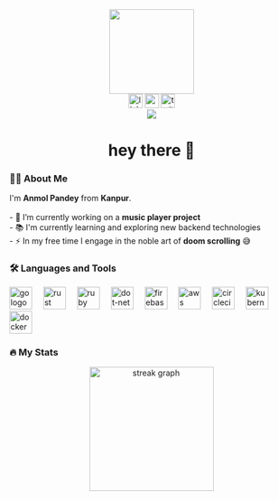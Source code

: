 <div align="center"> <img height="150" src="https://media.giphy.com/media/M9gbBd9nbDrOTu1Mqx/giphy.gif" /> </div>
<div align="center"> <img src="https://img.shields.io/static/v1?message=LinkedIn&logo=linkedin&label=&color=0077B5&logoColor=white&labelColor=&style=for-the-badge" height="25" alt="linkedin logo" /> <img src="https://img.shields.io/static/v1?message=Youtube&logo=youtube&label=&color=FF0000&logoColor=white&labelColor=&style=for-the-badge" height="25" alt="youtube logo" /> <img src="https://img.shields.io/static/v1?message=Twitter&logo=twitter&label=&color=1DA1F2&logoColor=white&labelColor=&style=for-the-badge" height="25" alt="twitter logo" /> </div>
<div align="center"> <img src="https://visitor-badge.laobi.icu/badge?page_id=anmol-psit.anmol-psit&" /> </div>
<h1 align="center">hey there 👋</h1>
<h3 align="left">👨‍💻 About Me</h3>
<p align="left"> I'm <strong>Anmol Pandey</strong> from <strong>Kanpur</strong>.<br><br> - 🔭 I’m currently working on a <strong>music player project</strong><br> - 📚 I'm currently learning and exploring new backend technologies<br> - ⚡ In my free time I engage in the noble art of <strong>doom scrolling</strong> 😅 </p>
<h3 align="left">🛠 Languages and Tools</h3>
<div align="left"> <img src="https://cdn.jsdelivr.net/gh/devicons/devicon/icons/go/go-original-wordmark.svg" height="40" alt="go logo" /> <img width="12" /> <img src="https://cdn.jsdelivr.net/gh/devicons/devicon/icons/rust/rust-original.svg" height="40" alt="rust logo" /> <img width="12" /> <img src="https://cdn.jsdelivr.net/gh/devicons/devicon/icons/ruby/ruby-plain-wordmark.svg" height="40" alt="ruby logo" /> <img width="12" /> <img src="https://cdn.jsdelivr.net/gh/devicons/devicon/icons/dot-net/dot-net-plain-wordmark.svg" height="40" alt="dot-net logo" /> <img width="12" /> <img src="https://cdn.jsdelivr.net/gh/devicons/devicon/icons/firebase/firebase-plain-wordmark.svg" height="40" alt="firebase logo" /> <img width="12" /> <img src="https://cdn.jsdelivr.net/gh/devicons/devicon/icons/amazonwebservices/amazonwebservices-line-wordmark.svg" height="40" alt="aws logo" /> <img width="12" /> <img src="https://cdn.jsdelivr.net/gh/devicons/devicon/icons/circleci/circleci-plain.svg" height="40" alt="circleci logo" /> <img width="12" /> <img src="https://cdn.jsdelivr.net/gh/devicons/devicon/icons/kubernetes/kubernetes-plain.svg" height="40" alt="kubernetes logo" /> <img width="12" /> <img src="https://cdn.jsdelivr.net/gh/devicons/devicon/icons/docker/docker-plain-wordmark.svg" height="40" alt="docker logo" /> </div>
<h3 align="left">🔥 My Stats</h3>
<div align="center"> <img src="https://streak-stats.demolab.com?user=anmol-psit&locale=en&mode=daily&theme=dark&hide_border=false&border_radius=5&order=3" height="220" alt="streak graph" /> </div>
